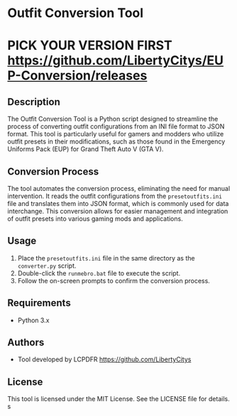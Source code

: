 # Outfit Conversion Tool
# PICK YOUR VERSION FIRST https://github.com/LibertyCitys/EUP-Conversion/releases

## Description
The Outfit Conversion Tool is a Python script designed to streamline the process of converting outfit configurations from an INI file format to JSON format. This tool is particularly useful for gamers and modders who utilize outfit presets in their modifications, such as those found in the Emergency Uniforms Pack (EUP) for Grand Theft Auto V (GTA V).

## Conversion Process
The tool automates the conversion process, eliminating the need for manual intervention. It reads the outfit configurations from the `presetoutfits.ini` file and translates them into JSON format, which is commonly used for data interchange. This conversion allows for easier management and integration of outfit presets into various gaming mods and applications.

## Usage
1. Place the `presetoutfits.ini` file in the same directory as the `converter.py` script.
2. Double-click the `runmebro.bat` file to execute the script.
3. Follow the on-screen prompts to confirm the conversion process.

## Requirements
- Python 3.x

## Authors
- Tool developed by LCPDFR https://github.com/LibertyCitys

## License
This tool is licensed under the MIT License. See the LICENSE file for details.
s
